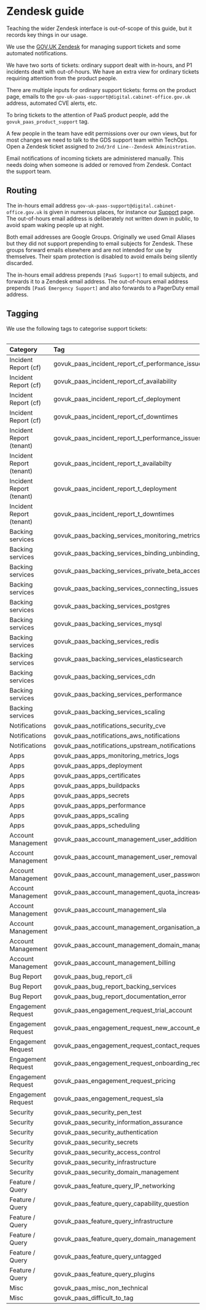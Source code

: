 # Zendesk guide

Teaching the wider Zendesk interface is out-of-scope of this guide, but it records key things in our usage.

We use the [GOV.UK Zendesk](https://govuk.Zendesk.com/agent/filters) for managing support tickets and some automated notifications.

We have two sorts of tickets: ordinary support dealt with in-hours, and P1 incidents dealt with out-of-hours. We have an extra view for ordinary tickets requiring attention from the product people.

There are multiple inputs for ordinary support tickets: forms on the product page, emails to the `gov-uk-paas-support@digital.cabinet-office.gov.uk` address, automated CVE alerts, etc.

To bring tickets to the attention of PaaS product people, add the `govuk_paas_product_support` tag.

A few people in the team have edit permissions over our own views, but for most changes we need to talk to the GDS support team within TechOps. Open a Zendesk ticket assigned to `2nd/3rd Line--Zendesk Administration`.

Email notifications of incoming tickets are administered manually. This needs doing when someone is added or removed from Zendesk. Contact the support team.

## Routing

The in-hours email address `gov-uk-paas-support@digital.cabinet-office.gov.uk` is given in numerous places, for instance our [Support](https://www.cloud.service.gov.uk/support) page. The out-of-hours email address is deliberately not written down in public, to avoid spam waking people up at night.

Both email addresses are Google Groups. Originally we used Gmail Aliases but they did not support prepending to email subjects for Zendesk. These groups forward emails elsewhere and are not intended for use by themselves. Their spam protection is disabled to avoid emails being silently discarded.

The in-hours email address prepends `[PaaS Support]` to email subjects, and forwards it to a Zendesk email address. The out-of-hours email address prepends `[PaaS Emergency Support]` and also forwards to a PagerDuty email address.

## Tagging

We use the following tags to categorise support tickets:

<div style="height:1px;font-size:1px;">&nbsp;</div>

| Category | Tag |
|:---|:---|
| Incident Report (cf) | govuk_paas_incident_report_cf_performance_issues |
| Incident Report (cf) | govuk_paas_incident_report_cf_availability |
| Incident Report (cf) | govuk_paas_incident_report_cf_deployment |
| Incident Report (cf) | govuk_paas_incident_report_cf_downtimes |
| Incident Report (tenant) | govuk_paas_incident_report_t_performance_issues |
| Incident Report (tenant) | govuk_paas_incident_report_t_availabilty |
| Incident Report (tenant) | govuk_paas_incident_report_t_deployment |
| Incident Report (tenant) | govuk_paas_incident_report_t_downtimes |
| Backing services | govuk_paas_backing_services_monitoring_metrics_logs |
| Backing services | govuk_paas_backing_services_binding_unbinding_issues |
| Backing services | govuk_paas_backing_services_private_beta_access |
| Backing services | govuk_paas_backing_services_connecting_issues |
| Backing services | govuk_paas_backing_services_postgres |
| Backing services | govuk_paas_backing_services_mysql |
| Backing services | govuk_paas_backing_services_redis |
| Backing services | govuk_paas_backing_services_elasticsearch |
| Backing services | govuk_paas_backing_services_cdn |
| Backing services | govuk_paas_backing_services_performance |
| Backing services | govuk_paas_backing_services_scaling |
| Notifications | govuk_paas_notifications_security_cve |
| Notifications | govuk_paas_notifications_aws_notifications |
| Notifications | govuk_paas_notifications_upstream_notifications |
| Apps | govuk_paas_apps_monitoring_metrics_logs |
| Apps | govuk_paas_apps_deployment |
| Apps | govuk_paas_apps_certificates |
| Apps | govuk_paas_apps_buildpacks |
| Apps | govuk_paas_apps_secrets |
| Apps | govuk_paas_apps_performance |
| Apps | govuk_paas_apps_scaling |
| Apps | govuk_paas_apps_scheduling |
| Account Management | govuk_paas_account_management_user_addition |
| Account Management | govuk_paas_account_management_user_removal |
| Account Management | govuk_paas_account_management_user_password_reset |
| Account Management | govuk_paas_account_management_quota_increase |
| Account Management | govuk_paas_account_management_sla |
| Account Management | govuk_paas_account_management_organisation_account_management |
| Account Management | govuk_paas_account_management_domain_management |
| Account Management | govuk_paas_account_management_billing |
| Bug Report | govuk_paas_bug_report_cli |
| Bug Report | govuk_paas_bug_report_backing_services |
| Bug Report | govuk_paas_bug_report_documentation_error |
| Engagement Request | govuk_paas_engagement_request_trial_account |
| Engagement Request | govuk_paas_engagement_request_new_account_enquiry |
| Engagement Request | govuk_paas_engagement_request_contact_request |
| Engagement Request | govuk_paas_engagement_request_onboarding_request |
| Engagement Request | govuk_paas_engagement_request_pricing |
| Engagement Request | govuk_paas_engagement_request_sla |
| Security | govuk_paas_security_pen_test |
| Security | govuk_paas_security_information_assurance |
| Security | govuk_paas_security_authentication |
| Security | govuk_paas_security_secrets |
| Security | govuk_paas_security_access_control |
| Security | govuk_paas_security_infrastructure |
| Security | govuk_paas_security_domain_management |
| Feature / Query | govuk_paas_feature_query_IP_networking |
| Feature / Query | govuk_paas_feature_query_capability_question |
| Feature / Query | govuk_paas_feature_query_infrastructure |
| Feature / Query | govuk_paas_feature_query_domain_management |
| Feature / Query | govuk_paas_feature_query_untagged |
| Feature / Query | govuk_paas_feature_query_plugins |
| Misc | govuk_paas_misc_non_technical |
| Misc | govuk_paas_difficult_to_tag |

<div style="height:1px;font-size:1px;">&nbsp;</div>
